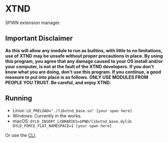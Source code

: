 # XTND
SPWN extension manager.

## Important Disclaimer
**As this will allow any module to run as builtins, with little to no limitations, use of XTND may be unsafe without proper precautions in place. By using this program, you agree that any damage caused to your OS install and/or your computer, is not at the fault of the XTND developers. If you don't know what you are doing, don't use this program. If you continue, a good measure to put into place is as follows. ONLY USE MODULES FROM PEOPLE YOU TRUST. Be careful, and enjoy XTND.**

## Running
- Linux: `LD_PRELOAD="./libxtnd_base.so" [your spwn here]`
- Windows: Currently in the works.
- macOS: `DYLD_INSERT_LIBRARIES=$PWD/libxtnd_base.dylib DYLD_FORCE_FLAT_NAMESPACE=1 [your spwn here]`

Or use the [CLI](/cli).

